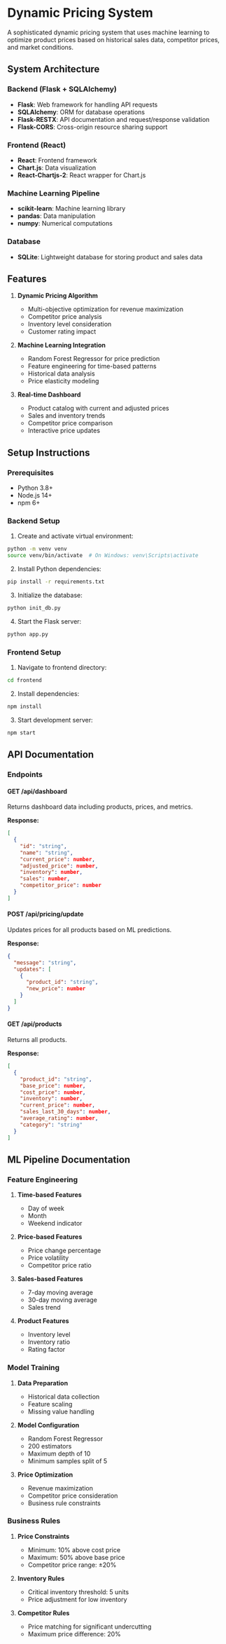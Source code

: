 # Dynamic Pricing System

A sophisticated dynamic pricing system that uses machine learning to optimize product prices based on historical sales data, competitor prices, and market conditions.

## System Architecture

### Backend (Flask + SQLAlchemy)
- **Flask**: Web framework for handling API requests
- **SQLAlchemy**: ORM for database operations
- **Flask-RESTX**: API documentation and request/response validation
- **Flask-CORS**: Cross-origin resource sharing support

### Frontend (React)
- **React**: Frontend framework
- **Chart.js**: Data visualization
- **React-Chartjs-2**: React wrapper for Chart.js

### Machine Learning Pipeline
- **scikit-learn**: Machine learning library
- **pandas**: Data manipulation
- **numpy**: Numerical computations

### Database
- **SQLite**: Lightweight database for storing product and sales data

## Features

1. **Dynamic Pricing Algorithm**
   - Multi-objective optimization for revenue maximization
   - Competitor price analysis
   - Inventory level consideration
   - Customer rating impact

2. **Machine Learning Integration**
   - Random Forest Regressor for price prediction
   - Feature engineering for time-based patterns
   - Historical data analysis
   - Price elasticity modeling

3. **Real-time Dashboard**
   - Product catalog with current and adjusted prices
   - Sales and inventory trends
   - Competitor price comparison
   - Interactive price updates

## Setup Instructions

### Prerequisites
- Python 3.8+
- Node.js 14+
- npm 6+

### Backend Setup
1. Create and activate virtual environment:
```bash
python -m venv venv
source venv/bin/activate  # On Windows: venv\Scripts\activate
```

2. Install Python dependencies:
```bash
pip install -r requirements.txt
```

3. Initialize the database:
```bash
python init_db.py
```

4. Start the Flask server:
```bash
python app.py
```

### Frontend Setup
1. Navigate to frontend directory:
```bash
cd frontend
```

2. Install dependencies:
```bash
npm install
```

3. Start development server:
```bash
npm start
```

## API Documentation

### Endpoints

#### GET /api/dashboard
Returns dashboard data including products, prices, and metrics.

**Response:**
```json
[
  {
    "id": "string",
    "name": "string",
    "current_price": number,
    "adjusted_price": number,
    "inventory": number,
    "sales": number,
    "competitor_price": number
  }
]
```

#### POST /api/pricing/update
Updates prices for all products based on ML predictions.

**Response:**
```json
{
  "message": "string",
  "updates": [
    {
      "product_id": "string",
      "new_price": number
    }
  ]
}
```

#### GET /api/products
Returns all products.

**Response:**
```json
[
  {
    "product_id": "string",
    "base_price": number,
    "cost_price": number,
    "inventory": number,
    "current_price": number,
    "sales_last_30_days": number,
    "average_rating": number,
    "category": "string"
  }
]
```

## ML Pipeline Documentation

### Feature Engineering
1. **Time-based Features**
   - Day of week
   - Month
   - Weekend indicator

2. **Price-based Features**
   - Price change percentage
   - Price volatility
   - Competitor price ratio

3. **Sales-based Features**
   - 7-day moving average
   - 30-day moving average
   - Sales trend

4. **Product Features**
   - Inventory level
   - Inventory ratio
   - Rating factor

### Model Training
1. **Data Preparation**
   - Historical data collection
   - Feature scaling
   - Missing value handling

2. **Model Configuration**
   - Random Forest Regressor
   - 200 estimators
   - Maximum depth of 10
   - Minimum samples split of 5

3. **Price Optimization**
   - Revenue maximization
   - Competitor price consideration
   - Business rule constraints

### Business Rules
1. **Price Constraints**
   - Minimum: 10% above cost price
   - Maximum: 50% above base price
   - Competitor price range: ±20%

2. **Inventory Rules**
   - Critical inventory threshold: 5 units
   - Price adjustment for low inventory

3. **Competitor Rules**
   - Price matching for significant undercutting
   - Maximum price difference: 20%

